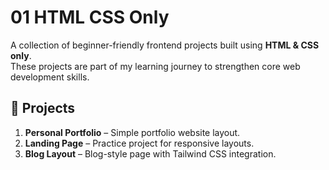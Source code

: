 # 01 HTML CSS Only

A collection of beginner-friendly frontend projects built using **HTML & CSS only**.  
These projects are part of my learning journey to strengthen core web development skills.

## 📂 Projects
1. **Personal Portfolio** – Simple portfolio website layout.  
2. **Landing Page** – Practice project for responsive layouts.  
3. **Blog Layout** – Blog-style page with Tailwind CSS integration.  



